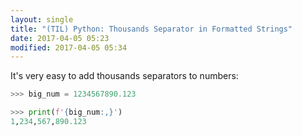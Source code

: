 ```yaml
---
layout: single
title: "(TIL) Python: Thousands Separator in Formatted Strings"
date: 2017-04-05 05:23
modified: 2017-04-05 05:34
---
```


It's very easy to add thousands separators to numbers:

```python
>>> big_num = 1234567890.123

>>> print(f'{big_num:,}')
1,234,567,890.123
```

